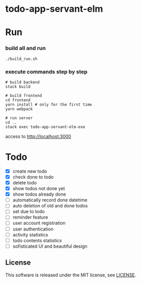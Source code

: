 # todo-app-servant-elm

# Run

### build all and run

```
./build_run.sh
```

### execute commands step by step

```
# build backend
stack build

# build frontend
cd frontend
yarn install # only for the first time
yarn webpack

# run server
cd ..
stack exec todo-app-servant-elm-exe
```

access to [http://localhost:3000](http://localhost:3000)

# Todo

- [x] create new todo
- [x] check done to todo
- [x] delete todo
- [x] show todos not done yet
- [x] show todos already done
- [ ] automatically record done datetime
- [ ] auto deletion of old and done todos
- [ ] set due to todo
- [ ] reminder feature
- [ ] user account registration
- [ ] user authentication
- [ ] activity statistics
- [ ] todo contents statistics
- [ ] sofisticated UI and beautiful design

## License

This software is released under the MIT license, see [LICENSE](https://github.com/reouno/todo-app-servant-elm/blob/master/LICENSE).
